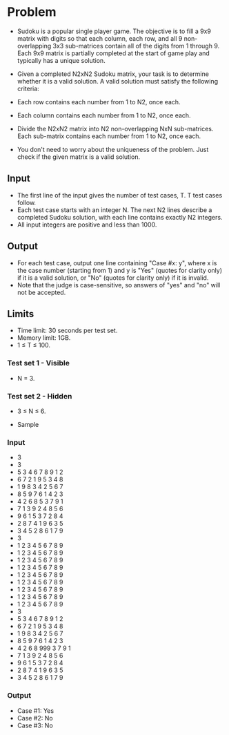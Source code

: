 # Problem
* Sudoku is a popular single player game. The objective is to fill a 9x9 matrix with digits so that each column, each row, and all 9 non-overlapping 3x3 
  sub-matrices contain all of the digits from 1 through 9. Each 9x9 matrix is partially completed at the start of game play and typically has a unique solution.





* Given a completed N2xN2 Sudoku matrix, your task is to determine whether it is a valid solution. A valid solution must satisfy the following criteria:

* Each row contains each number from 1 to N2, once each.
* Each column contains each number from 1 to N2, once each.
* Divide the N2xN2 matrix into N2 non-overlapping NxN sub-matrices. Each sub-matrix contains each number from 1 to N2, once each.
* You don't need to worry about the uniqueness of the problem. Just check if the given matrix is a valid solution.

## Input
* The first line of the input gives the number of test cases, T. T test cases follow. 
* Each test case starts with an integer N. The next N2 lines 
  describe a completed Sudoku solution, with each line contains exactly N2 integers. 
* All input integers are positive and less than 1000.

## Output
* For each test case, output one line containing "Case #x: y", where x is the case number (starting from 1) and y is "Yes" (quotes for clarity only)
  if it is a valid solution, or "No" (quotes for clarity only) if it is invalid. 
* Note that the judge is case-sensitive, so answers of "yes" and "no" will not be accepted.

## Limits
* Time limit: 30 seconds per test set.
* Memory limit: 1GB.
* 1 ≤ T ≤ 100.

### Test set 1 - Visible
* N = 3.

### Test set 2 - Hidden
* 3 ≤ N ≤ 6.

* Sample

### Input
 	 
* 3
* 3
* 5 3 4 6 7 8 9 1 2
* 6 7 2 1 9 5 3 4 8
* 1 9 8 3 4 2 5 6 7
* 8 5 9 7 6 1 4 2 3
* 4 2 6 8 5 3 7 9 1
* 7 1 3 9 2 4 8 5 6
* 9 6 1 5 3 7 2 8 4
* 2 8 7 4 1 9 6 3 5
* 3 4 5 2 8 6 1 7 9
* 3
* 1 2 3 4 5 6 7 8 9
* 1 2 3 4 5 6 7 8 9
* 1 2 3 4 5 6 7 8 9
* 1 2 3 4 5 6 7 8 9
* 1 2 3 4 5 6 7 8 9
* 1 2 3 4 5 6 7 8 9
* 1 2 3 4 5 6 7 8 9
* 1 2 3 4 5 6 7 8 9
* 1 2 3 4 5 6 7 8 9
* 3
* 5 3 4 6 7 8 9 1 2
* 6 7 2 1 9 5 3 4 8
* 1 9 8 3 4 2 5 6 7
* 8 5 9 7 6 1 4 2 3
* 4 2 6 8 999 3 7 9 1
* 7 1 3 9 2 4 8 5 6
* 9 6 1 5 3 7 2 8 4
* 2 8 7 4 1 9 6 3 5
* 3 4 5 2 8 6 1 7 9 

### Output
* Case #1: Yes
* Case #2: No
* Case #3: No
  
